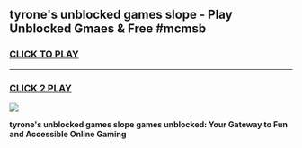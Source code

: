 
## tyrone's unblocked games slope - Play Unblocked Gmaes & Free #mcmsb
<h3>
<a href="https://news.freeplayer.one?title=tyrone's_unblocked_games_slope&ref=24F">CLICK TO PLAY</a></h3>
<hr>

<h3>
<a href="https://news.freeplayer.one?title=tyrone's_unblocked_games_slope&ref=24F">CLICK 2 PLAY</a>
  
</h3>

<a href="https://news.freeplayer.one?title=tyrone's_unblocked_games_slope&ref=24F/"><img src="https://clearcache.store/games.png"></a>


**tyrone's unblocked games slope games unblocked: Your Gateway to Fun and Accessible Online Gaming**
